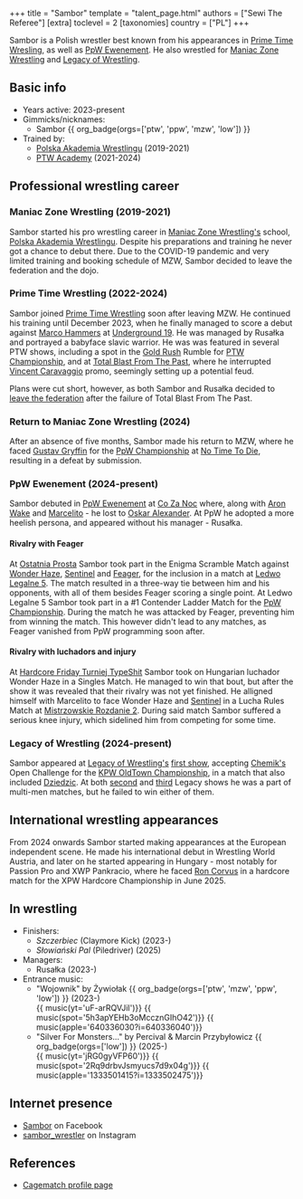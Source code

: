 +++
title = "Sambor"
template = "talent_page.html"
authors = ["Sewi The Referee"]
[extra]
toclevel = 2
[taxonomies]
country = ["PL"]
+++

Sambor is a Polish wrestler best known from his appearances in [Prime Time Wresling](@/o/ptw.md), as well as [PpW Ewenement](@/o/ppw.md). He also wrestled for [Maniac Zone Wrestling](@/o/mzw.md) and [Legacy of Wrestling](@/o/low.md).

## Basic info

* Years active: 2023-present
* Gimmicks/nicknames:
  - Sambor {{ org_badge(orgs=['ptw', 'ppw', 'mzw', 'low']) }}
* Trained by:
  - [Polska Akademia Wrestlingu](@/o/paw.md) (2019-2021)
  - [PTW Academy](@/o/ptw-academy.md) (2021-2024)

## Professional wrestling career 

### Maniac Zone Wrestling (2019-2021)

Sambor started his pro wrestling career in [Maniac Zone Wrestling's](@/o/mzw.md) school, [Polska Akademia Wrestlingu](@/o/paw.md). Despite his preparations and training he never got a chance to debut there. Due to the COVID-19 pandemic and very limited training and booking schedule of MZW, Sambor decided to leave the federation and the dojo.

### Prime Time Wrestling (2022-2024)

Sambor joined [Prime Time Wrestling](@/o/ptw.md) soon after leaving MZW. He continued his training until December 2023, when he finally managed to score a debut against [Marco Hammers](@/w/marco-hammers.md) at [Underground 19](@/e/ptw/2023-12-09-ptw-underground-19.md). He was managed by Rusałka and portrayed a babyface slavic warrior. He was was featured in several PTW shows, including a spot in the [Gold Rush](@/e/ptw/2024-02-03-ptw-5-gold-rush.md) Rumble for [PTW Championship](@/c/ptw-championship.md), and at [Total Blast From The Past](@/e/ptw/2024-05-11-ptw-6.md), where he interrupted [Vincent Caravaggio](@/w/vincent-caravaggio.md) promo, seemingly setting up a potential feud.

Plans were cut short, however, as both Sambor and Rusałka decided to [leave the federation](@/a/ptw-exits.md) after the failure of Total Blast From The Past.

### Return to Maniac Zone Wrestling (2024)

After an absence of five months, Sambor made his return to MZW, where he faced [Gustav Gryffin](@/w/gustav-gryffin.md) for the [PpW Championship](@/c/ppw-championship.md) at [No Time To Die](@/e/mzw/2024-10-12-mzw-no-time-to-die.md), resulting in a defeat by submission.

### PpW Ewenement (2024-present)

Sambor debuted in [PpW Ewenement](@/o/ppw.md) at [Co Za Noc](@/e/ppw/2024-10-26-ppw-co-za-noc.md) where, along with [Aron Wake](@/w/aron-wake.md) and [Marcelito](@/w/marcelito.md) - he lost to [Oskar Alexander](@/w/oskar-alexander.md). At PpW he adopted a more heelish persona, and appeared without his manager - Rusałka.

#### Rivalry with Feager

At [Ostatnia Prosta](@/e/ppw/2025-04-30-ppw-ostatnia-prosta.md) Sambor took part in the Enigma Scramble Match against [Wonder Haze](@/w/wonder-haze.md), [Sentinel](@/w/sentinel.md) and [Feager](@/w/feager.md), for the inclusion in a match at [Ledwo Legalne 5](@/e/ppw/2025-06-07-ppw-ledwo-legalne-5.md). The match resulted in a three-way tie between him and his opponents, with all of them besides Feager scoring a single point. At Ledwo Legalne 5 Sambor took part in a #1 Contender Ladder Match for the [PpW Championship](@/c/ppw-championship.md). During the match he was attacked by Feager, preventing him from winning the match. This however didn't lead to any matches, as Feager vanished from PpW programming soon after.

#### Rivalry with luchadors and injury

At [Hardcore Friday Turniej TypeShit](@/e/ppw/2025-08-15-ppw-hardcore-friday-turniej-typeshit.md) Sambor took on Hungarian luchador Wonder Haze in a Singles Match. He managed to win that bout, but after the show it was revealed that their rivalry was not yet finished. He alligned himself with Marcelito to face Wonder Haze and [Sentinel](@/w/sentinel.md) in a Lucha Rules Match at [Mistrzowskie Rozdanie 2](@/e/ppw/2025-09-20-ppw-mistrzowskie-rozdanie-2.md). During said match Sambor suffered a serious knee injury, which sidelined him from competing for some time.

### Legacy of Wrestling (2024-present)

Sambor appeared at [Legacy of Wrestling's](@/o/low.md) [first show](@/e/low/2024-12-01-low-1.md), accepting [Chemik's](@/w/chemik.md) Open Challenge for the [KPW OldTown Championship](@/c/kpw-old-town-championship.md), in a match that also included [Dziedzic](@/w/dziedzic.md). At both [second](@/e/low/2025-04-06-low-2.md) and [third](@/e/low/2025-07-11-low-3.md) Legacy shows he was a part of multi-men matches, but he failed to win either of them.

## International wrestling appearances 

From 2024 onwards Sambor started making appearances at the European independent scene. He made his international debut in Wrestling World Austria, and later on he started appearing in Hungary - most notably for Passion Pro and XWP Pankracio, where he faced [Ron Corvus](@/w/ron-corvus.md) in a hardcore match for the XPW Hardcore Championship in June 2025.

## In wrestling

* Finishers:
  - _Szczerbiec_ (Claymore Kick) (2023-)
  - _Słowiański Pal_ (Piledriver) (2025)
* Managers:
  - Rusałka (2023-)
* Entrance music:
  - "Wojownik" by Żywiołak
    {{ org_badge(orgs=['ptw', 'mzw', 'ppw', 'low']) }} (2023-) <br>
    {{ music(yt='uF-arRQVJiI')}}
    {{ music(spot='5h3apYEHb3oMccznGIhO42')}}
    {{ music(apple='640336030?i=640336040')}}
  - "Silver For Monsters..." by Percival & Marcin Przybyłowicz
    {{ org_badge(orgs=['low']) }} (2025-) <br>
    {{ music(yt='jRG0gyVFP60')}}
    {{ music(spot='2Rq9drbvJsmyucs7d9x04g')}}
    {{ music(apple='1333501415?i=1333502475')}}

## Internet presence

* [Sambor](https://www.facebook.com/profile.php?id=61554496142568) on Facebook
* [sambor_wrestler](https://www.instagram.com/sambor_wrestler) on Instagram

## References

* [Cagematch profile page](https://www.cagematch.net/?id=2&nr=29622)
